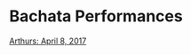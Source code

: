 # Bachata Performances

[Arthurs: April 8, 2017](https://gateway.ipfs.io/ipfs/QmVSKL2Lg7fV7epiFj4b5WmoMnPsjD2p8b5mf51byneMho)
